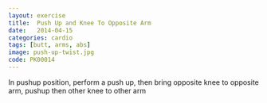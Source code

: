 ```yaml
---
layout: exercise
title:  Push Up and Knee To Opposite Arm
date:   2014-04-15
categories: cardio
tags: [butt, arms, abs]
image: push-up-twist.jpg
code: PK00014
---
```


In pushup position, perform a push up, then bring opposite knee to opposite arm, pushup then other knee to other arm